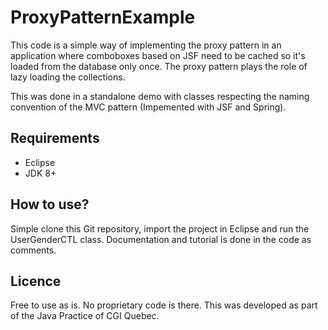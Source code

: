 # ProxyPatternExample
This code is a simple way of implementing the proxy pattern in an application where comboboxes based on JSF need to be cached so it's loaded from the database only once. The proxy pattern plays the role of lazy loading the collections.

This was done in a standalone demo with classes respecting the naming convention of the MVC pattern (Impemented with JSF and Spring).

## Requirements
* Eclipse
* JDK 8+

## How to use?
Simple clone this Git repository, import the project in Eclipse and run the UserGenderCTL class. Documentation and tutorial is done in the code as comments.

## Licence
Free to use as is. No proprietary code is there. This was developed as part of the Java Practice of CGI Quebec.

